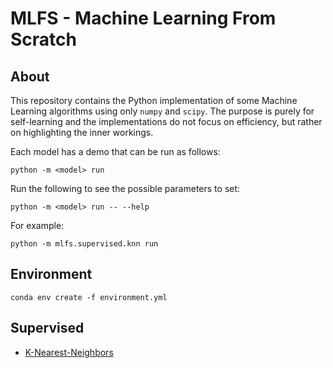 # MLFS - Machine Learning From Scratch


## About

This repository contains the Python implementation of some Machine Learning
algorithms using only `numpy` and `scipy`. The purpose is purely for
self-learning and the implementations do not focus on efficiency, but rather on
highlighting the inner workings.

Each model has a demo that can be run as follows:

    python -m <model> run

Run the following to see the possible parameters to set:

    python -m <model> run -- --help

For example:

    python -m mlfs.supervised.knn run


## Environment

    conda env create -f environment.yml


## Supervised

- [K-Nearest-Neighbors](mlfs/supervised/knn.py)
